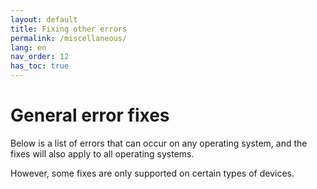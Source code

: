 ```yaml
---
layout: default
title: Fixing other errors
permalink: /miscellaneous/
lang: en
nav_order: 12
has_toc: true
---
```


# General error fixes

Below is a list of errors that can occur on any operating system, and the fixes will also apply to all operating systems.

However, some fixes are only supported on certain types of devices.